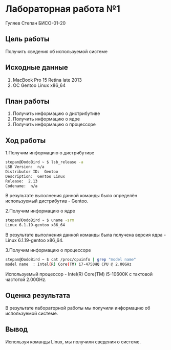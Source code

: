 # Лабораторная работа №1
Гуляев Степан БИСО-01-20

## Цель работы

Получить сведения об используемой системе

## Исходные данные

1.  MacBook Pro 15 Retina late 2013
2.  ОС Gentoo Linux x86_64

## План работы

1.  Получить информацию о дистрибутиве
2.  Получить информацию о ядре
3.  Получить информацию о процессоре

## Ход работы

1.Получим информацию о дистрибутиве

``` bash
stepan@DodoBird ~ $ lsb_release -a
LSB Version:  n/a
Distributor ID:  Gentoo
Description:  Gentoo Linux
Release:  2.13
Codename:  n/a
```

В результате выполнения данной команды было определён используемый
дистрибутив - Gentoo.

2.Получим информацию о ядре

``` bash
stepan@DodoBird ~ $ uname -srm
Linux 6.1.19-gentoo x86_64
```

В результате выполнения данной команды была получена версия ядра - Linux
6.1.19-gentoo x86_64.

3.Получим информацию о процессоре

``` bash
stepan@DodoBird ~ $ cat /proc/cpuinfo | grep "model name"
model name  : Intel(R) Core(TM) i7-4750HQ CPU @ 2.00GHz
```

Используемый процессор - Intel(R) Core(TM) i5-10600K с тактовой частотой
2.00GHz.

## Оценка результата

В результате лабораторной работы мы получили информацию об используемой
системе.

## Вывод

Используя команды Linux, мы получили сведения о системе.
